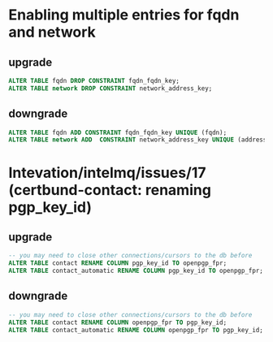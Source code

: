 # Enabling multiple entries for fqdn and network

## upgrade

```sql
ALTER TABLE fqdn DROP CONSTRAINT fqdn_fqdn_key;
ALTER TABLE network DROP CONSTRAINT network_address_key;
```

## downgrade
```sql
ALTER TABLE fqdn ADD CONSTRAINT fqdn_fqdn_key UNIQUE (fqdn);
ALTER TABLE network ADD  CONSTRAINT network_address_key UNIQUE (address);
```


# Intevation/intelmq/issues/17 (certbund-contact: renaming pgp_key_id)

## upgrade
```sql
-- you may need to close other connections/cursors to the db before
ALTER TABLE contact RENAME COLUMN pgp_key_id TO openpgp_fpr;
ALTER TABLE contact_automatic RENAME COLUMN pgp_key_id TO openpgp_fpr;
```

## downgrade
```sql
-- you may need to close other connections/cursors to the db before
ALTER TABLE contact RENAME COLUMN openpgp_fpr TO pgp_key_id;
ALTER TABLE contact_automatic RENAME COLUMN openpgp_fpr TO pgp_key_id;
```
